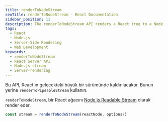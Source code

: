 ```yaml
---
title: renderToNodeStream
seoTitle: renderToNodeStream - React Documentation
sidebar_position: 11
description: The renderToNodeStream API renders a React tree to a Node.js Readable Stream. This guide provides usage details and parameters.
tags: 
  - React
  - Node.js
  - Server-Side Rendering
  - Web Development
keywords: 
  - renderToNodeStream
  - React Server API
  - Node.js stream
  - Server-rendering
---
```

Bu API, React'ın gelecekteki büyük bir sürümünde kaldırılacaktır. Bunun yerine `renderToPipeableStream` kullanın.





`renderToNodeStream`, bir React ağacını [Node.js Readable Stream](https://nodejs.org/api/stream.html#readable-streams) olarak render eder.

```js
const stream = renderToNodeStream(reactNode, options?)
```